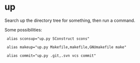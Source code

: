up
==

Search up the directory tree for something, then run a command.

Some possibilities:

     alias sconsup="up.py SConstruct scons"

     alias makeup="up.py Makefile,makefile,GNUmakefile make"

     alias commit="up.py .git,.svn vcs commit"